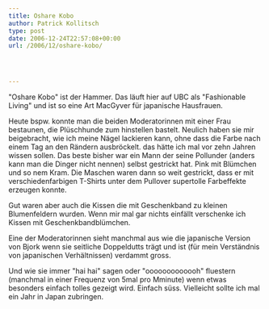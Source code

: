 ```yaml
---
title: Oshare Kobo
author: Patrick Kollitsch
type: post
date: 2006-12-24T22:57:08+00:00
url: /2006/12/oshare-kobo/




---
```

"Oshare Kobo" ist der Hammer. Das läuft hier auf UBC als "Fashionable Living" und ist so eine Art MacGyver für japanische Hausfrauen. 

Heute bspw. konnte man die beiden Moderatorinnen mit einer Frau bestaunen, die Plüschhunde zum hinstellen bastelt. Neulich haben sie mir beigebracht, wie ich meine Nägel lackieren kann, ohne dass die Farbe nach einem Tag an den Rändern ausbröckelt. das hätte ich mal vor zehn Jahren wissen sollen. Das beste bisher war ein Mann der seine Pollunder (anders kann man die Dinger nicht nennen) selbst gestrickt hat. Pink mit Blümchen und so nem Kram. Die Maschen waren dann so weit gestrickt, dass er mit verschiedenfarbigen T-Shirts unter dem Pullover supertolle Farbeffekte erzeugen konnte. 

Gut waren aber auch die Kissen die mit Geschenkband zu kleinen Blumenfeldern wurden. Wenn mir mal gar nichts einfällt verschenke ich Kissen mit Geschenkbandblümchen.

Eine der Moderatorinnen sieht manchmal aus wie die japanische Version von Bjork wenn sie seitliche Doppeldutts trägt und ist (für mein Verständnis von japanischen Verhältnissen) verdammt gross.

Und wie sie immer "hai hai" sagen oder "ooooooooooooh" fluestern (manchmal in einer Frequenz von 5mal pro Mminute) wenn etwas besonders einfach tolles gezeigt wird. Einfach süss. Vielleicht sollte ich mal ein Jahr in Japan zubringen.